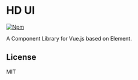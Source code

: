# HD UI

[![Npm](https://img.shields.io/npm/v/hd-ui)](https://www.npmjs.com/package/hd-ui)

A Component Library for Vue.js based on Element.

## License

MIT
